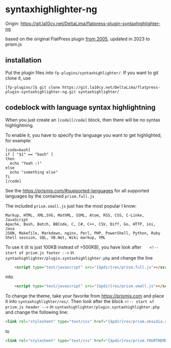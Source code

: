 # syntaxhighlighter-ng

Origin: https://git.la10cy.net/DeltaLima/flatpress-plugin-syntaxhighlighter-ng

based on the original FlatPress plugin [from 2005](https://forum.flatpress.org/viewtopic.php?p=1130&hilit=syntax+highlight#p1135), updated in 2023 to prism.js

## installation

Put the plugin files into `fp-plugins/syntaxhighlighter/`. If you want to git clone it, use

```shell
[fp-plugins/]$ git clone https://git.la10cy.net/DeltaLima/flatpress-plugin-syntaxhighlighter-ng.git syntaxhighlighter/
```

## codeblock with language syntax highlightning

When you just create an `[code][/code]` block, then there will be no syntax highlightning.

To enable it, you have to specify the language you want to get highlighted, for example:

```
[code=bash]
if [ "$1" == "bash" ] 
then
  echo "Yeah :)"
else 
  echo "something else"
fi
[/code]
```

See the https://prismjs.com/#supported-languages for all supported languages by the contained `prism.full.js`

The included `prism.small.js` just has the most popular I know:

```
Markup, HTML, XML,SVG, MathML, SSML, Atom, RSS, CSS, C-Linke, JavaScript
Apache, Bash, Batch, BBCode, C, C#, C++, CSV, Diff, Go, HTTP, ini, Java
JSON, Makefile, Markdown, nginx, Perl, PHP, PowerShell, Python, Ruby
Shell session, SQL, VB.Net, Wiki markup, YML
```

To use it (it is just 100KB instead of >500KB), you have look after 
`	<!-- start of prism.js footer -->` in `syntaxhighlighter/plugin.syntaxhighlighter.php` and change the line

```html
    <script type="text/javascript" src="{$pdir}res/prism.full.js"></script>
```

into 

```html
    <script type="text/javascript" src="{$pdir}res/prism.small.js"></script>
```

To change the theme, take your favorite from https://prismjs.com and place it into `syntaxhighlighter/res/`.
Then look after the block `<!-- start of prism.js header -->` in `syntaxhighlighter/plugin.syntaxhighlighter.php` and change the following line:

```html
<link rel="stylesheet" type="text/css" href="{$pdir}res/prism.okaidia.css" />
```

to

```html
<link rel="stylesheet" type="text/css" href="{$pdir}res/prism.YOURTHEMENAME.css" />
```
